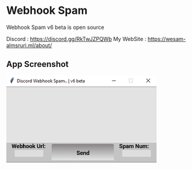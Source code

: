 
# Webhook Spam

Webhook Spam v6 beta is open source


Discord : https://discord.gg/RkTwJZPQWb
My WebSite : https://wesam-almsruri.ml/about/
## App Screenshot

![Webhook Spam Screenshot](https://raw.githubusercontent.com/nevox12/DiscordWebhookSpam/main/Screenshot.png)
